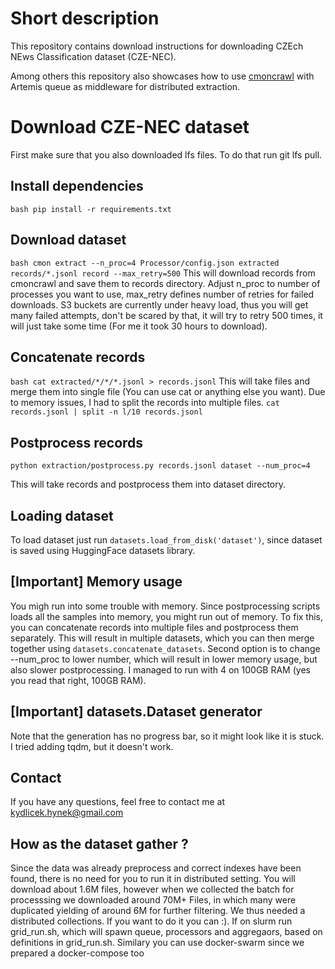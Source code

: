 # Short description
This repository contains download instructions for downloading
CZEch NEws Classification dataset (CZE-NEC).

Among others this repository also showcases how to use [cmoncrawl](https://github.com/hynky1999/CmonCrawl) with Artemis queue as middleware for distributed extraction.

# Download CZE-NEC dataset

First make sure that you also downloaded lfs files. To do that run git lfs pull.

## Install dependencies
```bash pip install -r requirements.txt```

## Download dataset
```bash cmon extract --n_proc=4 Processor/config.json extracted records/*.jsonl record --max_retry=500```
This will download records from cmoncrawl and save them to records directory.
Adjust n_proc to number of processes you want to use, max_retry defines number of retries for failed downloads.
S3 buckets are currently under heavy load, thus you will get many failed attempts, don't be scared by that, it will
try to retry 500 times, it will just take some time (For me it took 30 hours to download).

## Concatenate records
```bash cat extracted/*/*/*.jsonl > records.jsonl```
This will take files and merge them into single file (You can use cat or anything else you want).
Due to memory issues, I had to split the records into multiple files.
```cat records.jsonl | split -n l/10 records.jsonl```

## Postprocess records
```python extraction/postprocess.py records.jsonl dataset --num_proc=4```

This will take records and postprocess them into dataset directory.

## Loading dataset
To load dataset just run ```datasets.load_from_disk('dataset')```, since dataset is saved using HuggingFace datasets library.

## [Important] Memory usage
You migh run into some trouble with memory. Since postprocessing scripts loads all the samples into memory, you might run out of memory. To fix this,
you can concatenate records into multiple files and postprocess them separately. This will result in multiple datasets, which you can then merge together
using ```datasets.concatenate_datasets```. Second option is to change --num_proc to lower number, which will result in lower memory usage, but also slower
postprocessing. I managed to run with 4 on 100GB RAM (yes you read that right, 100GB RAM).

## [Important] datasets.Dataset generator
Note that the generation has no progress bar, so it might look like it is stuck. I tried adding tqdm, but it doesn't work.

## Contact
If you have any questions, feel free to contact me at kydlicek.hynek@gmail.com

## How as the dataset gather ?
Since the data was already preprocess and correct indexes have been found, there is no need for you to run it in distributed setting. You will download about 1.6M files,
however when we collected the batch for processsing we downloaded around 70M+ Files, in which many were duplicated yielding of around 6M for further filtering.
We thus needed a distributed collections. If you want to do it you can :). If on slurm run grid_run.sh, which will spawn queue, processors and aggregaors, based on definitions in grid_run.sh.
Similary you can use docker-swarm since we prepared a docker-compose too
